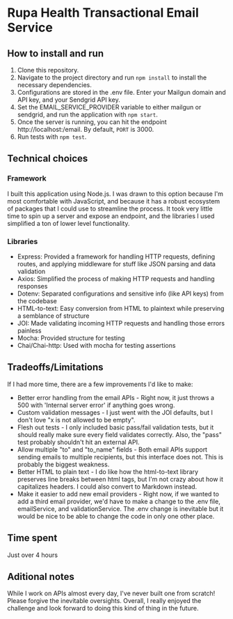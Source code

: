 # Rupa Health Transactional Email Service

## How to install and run

1. Clone this repository.
2. Navigate to the project directory and run `npm install` to install the necessary dependencies.
3. Configurations are stored in the .env file. Enter your Mailgun domain and API key, and your Sendgrid API key.
4. Set the EMAIL_SERVICE_PROVIDER variable to either mailgun or sendgrid, and run the application with `npm start`.
5. Once the server is running, you can hit the endpoint http://localhost:<PORT>/email. By default, `PORT` is 3000.
6. Run tests with `npm test`. 

## Technical choices

### Framework

I built this application using Node.js. I was drawn to this option because I'm most comfortable with JavaScript, and because it has a robust ecosystem of packages that I could use to streamline the process. It took very little time to spin up a server and expose an endpoint, and the libraries I used simplified a ton of lower level functionality.

### Libraries

- Express: Provided a framework for handling HTTP requests, defining routes, and applying middleware for stuff like JSON parsing and data validation
- Axios: Simplified the process of making HTTP requests and handling responses
- Dotenv: Separated configurations and sensitive info (like API keys) from the codebase
- HTML-to-text: Easy conversion from HTML to plaintext while preserving a semblance of structure
- JOI: Made validating incoming HTTP requests and handling those errors painless
- Mocha: Provided structure for testing
- Chai/Chai-http: Used with mocha for testing assertions

## Tradeoffs/Limitations

If I had more time, there are a few improvements I'd like to make:
- Better error handling from the email APIs - Right now, it just throws a 500 with 'Internal server error' if anything goes wrong.
- Custom validation messages - I just went with the JOI defaults, but I don't love "x is not allowed to be empty".
- Flesh out tests - I only included basic pass/fail validation tests, but it should really make sure every field validates correctly. Also, the "pass" test probably shouldn't hit an external API. 
- Allow multiple "to" and "to_name" fields - Both email APIs support sending emails to multiple recipients, but this interface does not. This is probably the biggest weakness.
- Better HTML to plain text - I do like how the html-to-text library preserves line breaks between html tags, but I'm not crazy about how it capitalizes headers. I could also convert to Markdown instead.
- Make it easier to add new email providers - Right now, if we wanted to add a third email provider, we'd have to make a change to the .env file, emailService, and validationService. The .env change is inevitable but it would be nice to be able to change the code in only one other place. 

## Time spent

Just over 4 hours

## Aditional notes

While I work on APIs almost every day, I've never built one from scratch! Please forgive the inevitable oversights. Overall, I really enjoyed the challenge and look forward to doing this kind of thing in the future.
